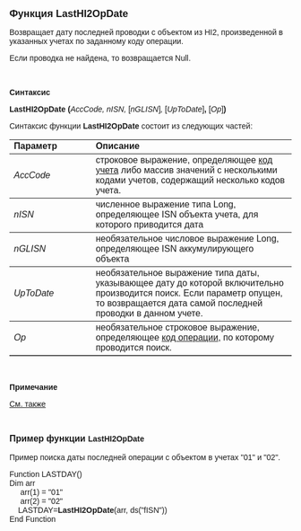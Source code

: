 ﻿<html>
<head>
<title>LastHI2OpDate</title>
</head>

<body>

<p><strong><font size="4" face="Arial">Функция LastHI2OpDate</font></strong></p>

<p><font face="Arial">Возвращает дату последней проводки c объектом из 
HI2, произведенной в указанных учетах по заданному коду операции.</font></p>

<p class="label"><font face="Arial">Если проводка не найдена, то 
возвращается Null.</font></p>

<p class="label">&nbsp;</p>

<p class="label"><font face="Arial"><b>Синтаксис</b></font></p>

<p><font face="Arial"><strong>LastHI2OpDate (</strong><em>AccCode, 
nISN, </em>[<em>nGLISN</em>]<i>,
</i>[<em>UpToDate</em>]<strong>,
</strong>[<em>Op</em>]<strong>)</strong></font></p>

<p><font face="Arial">Синтаксис функции <strong>LastHI2OpDate</strong>
состоит из следующих частей:</font></p>

<table border="1" cellPadding="5" cols="2" frame="below" rules="rows">
<TBODY>
  <tr vAlign="top">
    <td class="label" width="29%"><font face="Arial"><b>Параметр</b></font></td>
    <td class="label" width="71%"><font face="Arial"><strong>Описание</strong></font></td>
  </tr>
</TBODY>
  <tr>
    <td width="29%"><font face="Arial"><em>AccCode</em></font></td>
    <td width="71%"><font face="Arial">строковое выражение, 
	определяющее <a href="../../../Defs/Accounting.html">код учета</a>
    либо массив значений с несколькими кодами учетов, содержащий несколько кодов 
	учета.</font></td>
  </tr>
  <tr>
    <td width="29%"><em><font face="Arial">nISN</font></em></td>
    <td width="71%"><font face="Arial">численное выражение типа Long, 
	определяющее ISN объекта учета, для которого приводится дата</font></td>
  </tr>
<tr>
    <td width="29%"><font face="Arial"><em>nGLISN</em></font></td>
    <td width="71%"><font face="Arial">необязательное числовое 
	выражение Long, определяющее ISN аккумулирующего объекта</font></td>
</tr>
  <tr>
    <td width="29%"><font face="Arial"><em>UpToDate</em></font></td>
    <td width="71%"><font face="Arial">необязательное выражение типа 
	даты, указывающее дату до которой включительно производится поиск. Если 
	параметр опущен, то возвращается дата самой последней проводки в данном 
	учете.</font></td>
  </tr>
  <tr>
    <td width="29%"><em><font face="Arial">Op</font></em></td>
    <td width="71%"><font face="Arial">необязательное строковое 
	выражение, определяющее <a href="../../../Defs/Accounting.html">код операции</a>, 
	по которому проводится поиск.</font></td>
  </tr>
</table>

<p class="label">&nbsp;</p>

<p class="label"><font face="Arial"><b>Примечание</b></font></p>

<p class="label"><a href="LastOpDate.html"><font face="Arial">См. также</font></a></p>

<p class="label">&nbsp;</p>

<p><font face="Arial"><strong><font size="3">Пример функции </font>
LastHI2OpDate<br>
<br>
</strong>Пример поиска даты последней операции с объектом в учетах &quot;01&quot; и &quot;02&quot;.</font></p>

<p><font face="Arial">Function LASTDAY() <br>
Dim arr<br>
&nbsp;&nbsp;&nbsp;&nbsp; arr(1) = &quot;01&quot;<br>
&nbsp;&nbsp;&nbsp;&nbsp; arr(2) = &quot;02&quot;<br>
&nbsp;&nbsp;&nbsp; LASTDAY=<strong>LastHI2OpDate</strong>(arr, ds(&quot;fISN&quot;))<br>
End Function<br>
</font></p>
</body>
</html>
